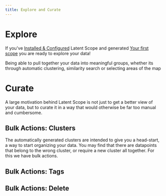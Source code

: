 ```yaml
---
title: Explore and Curate
---
```


# Explore
If you've [Installed & Configured](/install-and-config) Latent Scope and generated [Your first scope](/your-first-scope) you are ready to explore your data!

Being able to pull together your data into meaningful groups, whether its through automatic clustering, similarity search or selecting areas of the map

# Curate
A large motivation behind Latent Scope is not just to get a better view of your data, but to curate it in a way that would otherwise be far too manual and cumbersome. 

## Bulk Actions: Clusters
The automatically generated clusters are intended to give you a head-start, a way to start organizing your data. You may find that there are datapoints that belong to the wrong cluster, or require a new cluster all together. For this we have bulk actions. 

## Bulk Actions: Tags

## Bulk Actions: Delete

